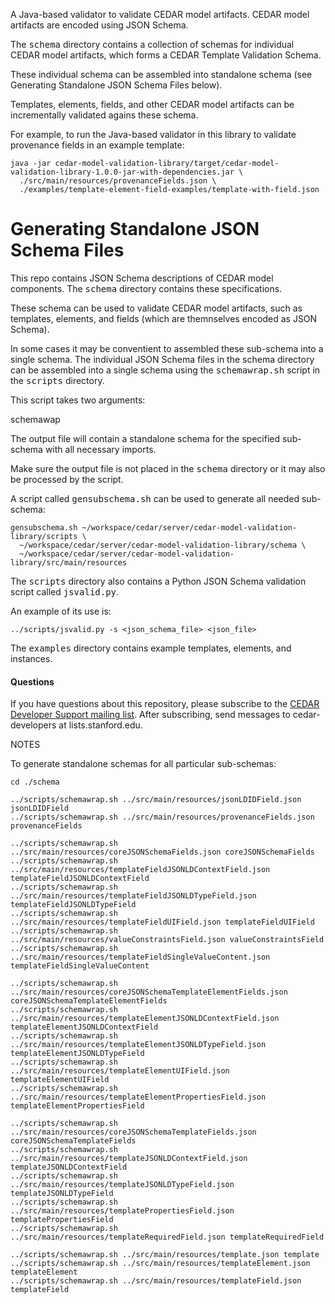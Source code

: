 A Java-based validator to validate CEDAR model artifacts.
CEDAR model artifacts are encoded using JSON Schema.

The <tt>schema</tt> directory contains a collection of schemas for individual CEDAR model artifacts, 
which forms a CEDAR Template Validation Schema. 

These individual schema can be assembled into standalone schema (see Generating Standalone JSON Schema Files below).

Templates, elements, fields, and other CEDAR model artifacts can be incrementally validated agains these schema.

For example, to run the Java-based validator in this library to validate provenance fields in an example template:

    java -jar cedar-model-validation-library/target/cedar-model-validation-library-1.0.0-jar-with-dependencies.jar \
      ./src/main/resources/provenanceFields.json \
      ./examples/template-element-field-examples/template-with-field.json

# Generating Standalone JSON Schema Files

This repo contains JSON Schema descriptions of CEDAR model components. 
The <tt>schema</tt> directory contains these specifications.

These schema can be used to validate CEDAR model artifacts, such as templates, elements, and fields (which are
themnselves encoded as JSON Schema).

In some cases it may be conventient to assembled these sub-schema into a single schema.
The individual JSON Schema files in the </tt>schema</tt> directory can be assembled into a
single schema using the <tt>schemawrap.sh</tt> script in the <tt>scripts</tt> directory.

This script takes two arguments:

   schemawap <output-json-file> <sub-schema-name>

The output file will contain a standalone schema for the specified sub-schema with all necessary imports.

Make sure the output file is not placed in the <tt>schema</tt> directory or it may also be processed by the script.

A script called <tt>gensubschema.sh</tt> can be used to generate all needed sub-schema:

    gensubschema.sh ~/workspace/cedar/server/cedar-model-validation-library/scripts \
      ~/workspace/cedar/server/cedar-model-validation-library/schema \
      ~/workspace/cedar/server/cedar-model-validation-library/src/main/resources

The <tt>scripts</tt> directory also contains a Python JSON Schema validation script called <tt>jsvalid.py</tt>.

An example of its use is:

    ../scripts/jsvalid.py -s <json_schema_file> <json_file>

The <tt>examples</tt> directory contains example templates, elements, and instances.

#### Questions

If you have questions about this repository, please subscribe to the [CEDAR Developer Support
mailing list](https://mailman.stanford.edu/mailman/listinfo/cedar-developers).
After subscribing, send messages to cedar-developers at lists.stanford.edu.

NOTES

To generate standalone schemas for all particular sub-schemas:

    cd ./schema
    
    ../scripts/schemawrap.sh ../src/main/resources/jsonLDIDField.json jsonLDIDField
    ../scripts/schemawrap.sh ../src/main/resources/provenanceFields.json provenanceFields
    
    ../scripts/schemawrap.sh ../src/main/resources/coreJSONSchemaFields.json coreJSONSchemaFields
    ../scripts/schemawrap.sh ../src/main/resources/templateFieldJSONLDContextField.json templateFieldJSONLDContextField
    ../scripts/schemawrap.sh ../src/main/resources/templateFieldJSONLDTypeField.json templateFieldJSONLDTypeField
    ../scripts/schemawrap.sh ../src/main/resources/templateFieldUIField.json templateFieldUIField
    ../scripts/schemawrap.sh ../src/main/resources/valueConstraintsField.json valueConstraintsField
    ../scripts/schemawrap.sh ../src/main/resources/templateFieldSingleValueContent.json templateFieldSingleValueContent
    
    ../scripts/schemawrap.sh ../src/main/resources/coreJSONSchemaTemplateElementFields.json coreJSONSchemaTemplateElementFields
    ../scripts/schemawrap.sh ../src/main/resources/templateElementJSONLDContextField.json templateElementJSONLDContextField
    ../scripts/schemawrap.sh ../src/main/resources/templateElementJSONLDTypeField.json templateElementJSONLDTypeField
    ../scripts/schemawrap.sh ../src/main/resources/templateElementUIField.json templateElementUIField
    ../scripts/schemawrap.sh ../src/main/resources/templateElementPropertiesField.json templateElementPropertiesField
    
    ../scripts/schemawrap.sh ../src/main/resources/coreJSONSchemaTemplateFields.json coreJSONSchemaTemplateFields
    ../scripts/schemawrap.sh ../src/main/resources/templateJSONLDContextField.json templateJSONLDContextField
    ../scripts/schemawrap.sh ../src/main/resources/templateJSONLDTypeField.json templateJSONLDTypeField
    ../scripts/schemawrap.sh ../src/main/resources/templatePropertiesField.json templatePropertiesField
    ../scripts/schemawrap.sh ../src/main/resources/templateRequiredField.json templateRequiredField
    
    ../scripts/schemawrap.sh ../src/main/resources/template.json template
    ../scripts/schemawrap.sh ../src/main/resources/templateElement.json templateElement
    ../scripts/schemawrap.sh ../src/main/resources/templateField.json templateField

